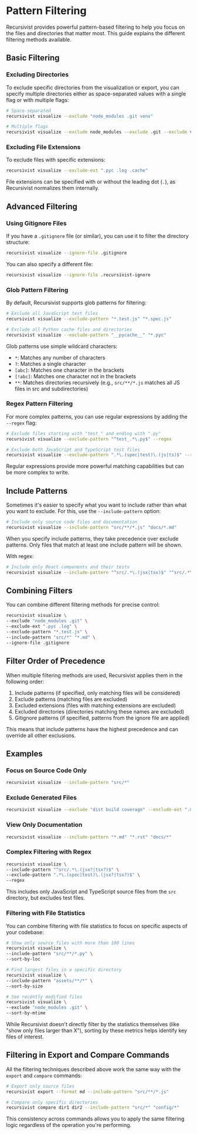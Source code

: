 # Pattern Filtering

Recursivist provides powerful pattern-based filtering to help you focus on the files and directories that matter most. This guide explains the different filtering methods available.

## Basic Filtering

### Excluding Directories

To exclude specific directories from the visualization or export, you can specify multiple directories either as space-separated values with a single flag or with multiple flags:

```bash
# Space-separated
recursivist visualize --exclude "node_modules .git venv"

# Multiple flags
recursivist visualize --exclude node_modules --exclude .git --exclude venv
```

### Excluding File Extensions

To exclude files with specific extensions:

```bash
recursivist visualize --exclude-ext ".pyc .log .cache"
```

File extensions can be specified with or without the leading dot (`.`), as Recursivist normalizes them internally.

## Advanced Filtering

### Using Gitignore Files

If you have a `.gitignore` file (or similar), you can use it to filter the directory structure:

```bash
recursivist visualize --ignore-file .gitignore
```

You can also specify a different file:

```bash
recursivist visualize --ignore-file .recursivist-ignore
```

### Glob Pattern Filtering

By default, Recursivist supports glob patterns for filtering:

```bash
# Exclude all JavaScript test files
recursivist visualize --exclude-pattern "*.test.js" "*.spec.js"

# Exclude all Python cache files and directories
recursivist visualize --exclude-pattern "__pycache__" "*.pyc"
```

Glob patterns use simple wildcard characters:

- `*`: Matches any number of characters
- `?`: Matches a single character
- `[abc]`: Matches one character in the brackets
- `[!abc]`: Matches one character not in the brackets
- `**`: Matches directories recursively (e.g., `src/**/*.js` matches all JS files in src and subdirectories)

### Regex Pattern Filtering

For more complex patterns, you can use regular expressions by adding the `--regex` flag:

```bash
# Exclude files starting with "test_" and ending with ".py"
recursivist visualize --exclude-pattern "^test_.*\.py$" --regex

# Exclude both JavaScript and TypeScript test files
recursivist visualize --exclude-pattern ".*\.(spec|test)\.(js|ts)$" --regex
```

Regular expressions provide more powerful matching capabilities but can be more complex to write.

## Include Patterns

Sometimes it's easier to specify what you want to include rather than what you want to exclude. For this, use the `--include-pattern` option:

```bash
# Include only source code files and documentation
recursivist visualize --include-pattern "src/**/*.js" "docs/*.md"
```

When you specify include patterns, they take precedence over exclude patterns. Only files that match at least one include pattern will be shown.

With regex:

```bash
# Include only React components and their tests
recursivist visualize --include-pattern "^src/.*\.(jsx|tsx)$" "^src/.*\.test\.(jsx|tsx)$" --regex
```

## Combining Filters

You can combine different filtering methods for precise control:

```bash
recursivist visualize \
--exclude "node_modules .git" \
--exclude-ext ".pyc .log" \
--exclude-pattern "*.test.js" \
--include-pattern "src/*" "*.md" \
--ignore-file .gitignore
```

## Filter Order of Precedence

When multiple filtering methods are used, Recursivist applies them in the following order:

1. Include patterns (if specified, only matching files will be considered)
2. Exclude patterns (matching files are excluded)
3. Excluded extensions (files with matching extensions are excluded)
4. Excluded directories (directories matching these names are excluded)
5. Gitignore patterns (if specified, patterns from the ignore file are applied)

This means that include patterns have the highest precedence and can override all other exclusions.

## Examples

### Focus on Source Code Only

```bash
recursivist visualize --include-pattern "src/*"
```

### Exclude Generated Files

```bash
recursivist visualize --exclude "dist build coverage" --exclude-ext ".min.js .map"
```

### View Only Documentation

```bash
recursivist visualize --include-pattern "*.md" "*.rst" "docs/*"
```

### Complex Filtering with Regex

```bash
recursivist visualize \
--include-pattern "^src/.*\.(jsx?|tsx?)$" \
--exclude-pattern ".*\.(spec|test)\.(jsx?|tsx?)$" \
--regex
```

This includes only JavaScript and TypeScript source files from the `src` directory, but excludes test files.

### Filtering with File Statistics

You can combine filtering with file statistics to focus on specific aspects of your codebase:

```bash
# Show only source files with more than 100 lines
recursivist visualize \
--include-pattern "src/**/*.py" \
--sort-by-loc

# Find largest files in a specific directory
recursivist visualize \
--include-pattern "assets/**/*" \
--sort-by-size

# See recently modified files
recursivist visualize \
--exclude "node_modules .git" \
--sort-by-mtime
```

While Recursivist doesn't directly filter by the statistics themselves (like "show only files larger than X"), sorting by these metrics helps identify key files of interest.

## Filtering in Export and Compare Commands

All the filtering techniques described above work the same way with the `export` and `compare` commands:

```bash
# Export only source files
recursivist export --format md --include-pattern "src/**/*.js"

# Compare only specific directories
recursivist compare dir1 dir2 --include-pattern "src/*" "config/*"
```

This consistency across commands allows you to apply the same filtering logic regardless of the operation you're performing.
